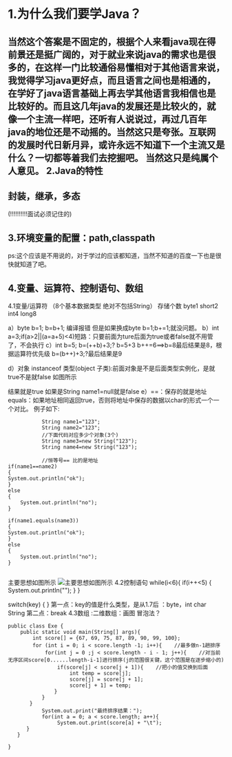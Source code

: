 # 1.为什么我们要学Java？


**当然这个答案是不固定的，根据个人来看java现在得前景还是挺广阔的，对于就业来说java的需求也是很多的，在这样一门比较通俗易懂相对于其他语言来说，我觉得学习java更好点，而且语言之间也是相通的，在学好了java语言基础上再去学其他语言我相信也是比较好的。而且这几年java的发展还是比较火的，就像一个主流一样吧，还听有人说说过，再过几百年java的地位还是不动摇的。当然这只是夸张。互联网的发展时代日新月异，或许永远不知道下一个主流又是什么？一切都等着我们去挖掘吧。
当然这只是纯属个人意见。**
2.Java的特性
---------
## 封装，继承，多态
(!!!!!!!!!!面试必须记住的)

3.环境变量的配置：path,classpath
------------------------
ps:这个应该是不用说的，对于学过的应该都知道，当然不知道的百度一下也是很快就知道了吧。

4.变量、运算符、控制语句、数组
----------------
4.1变量/运算符
（8个基本数据类型 绝对不包括String） 
存储个数
byte1 short2 int4 long8


a）byte b=1; b=b+1;
编译报错
但是如果换成byte b=1;b+=1;就没问题。
b）int a=3;if(a>2||(a=a+5)<4)短路：只要前面为ture后面为true或者false就不用管了，不会执行
c）int b=5;
b=(++b)+3;? b=5+3 b++=6==>b=8最后结果是8，根据运算符优先级
b=(b++)+3;?最后结果是9


d）对象 instanceof 类型(object 子类):前面对象是不是后面类型实例化，是就true不是就false
如图所示

结果就是true
如果是String name1=null就是false
e）==：保存的就是地址 
equals：如果地址相同返回true，否则将地址中保存的数据以char的形式一个一个对比。
例子如下:

```
           String name1="123";
           String name2="123";
           //下面代码对应多少个对象(3个)
           String name3=new String("123");
           String name4=new String("123");
           
           //恒等号== 比的是地址
if(name1==name2)
{
System.out.println("ok");	
}
else
{
	System.out.println("no");	
}

if(name1.equals(name3))
{
System.out.println("ok");	
}
else
{
	System.out.println("no");	
}
	
```
主要思想如图所示
![主要思想如图所示](http://img.blog.csdn.net/20170704212624649?watermark/2/text/aHR0cDovL2Jsb2cuY3Nkbi5uZXQvS3VhbmdxaXU=/font/5a6L5L2T/fontsize/400/fill/I0JBQkFCMA==/dissolve/70/gravity/SouthEast)
4.2控制语句
while(i<6){
if(i++<5)
{
System.out.println("");
}
}


switch(key)
{
}
第一点：key的值是什么类型，是从1.7后
：byte，int char String 
第二点：break
4.3数组
:二维数组：画图
冒泡法？

```
public class Exe {
	public static void main(String[] args){
        int score[] = {67, 69, 75, 87, 89, 90, 99, 100};
        for (int i = 0; i < score.length -1; i++){    //最多做n-1趟排序
            for(int j = 0 ;j < score.length - i - 1; j++){    //对当前无序区间score[0......length-i-1]进行排序(j的范围很关键，这个范围是在逐步缩小的)
                if(score[j] < score[j + 1]){    //把小的值交换到后面
                    int temp = score[j];
                    score[j] = score[j + 1];
                    score[j + 1] = temp;
               }
           }            
       }
           System.out.print("最终排序结果：");
           for(int a = 0; a < score.length; a++){
                System.out.print(score[a] + "\t");
      }
   }

}

```